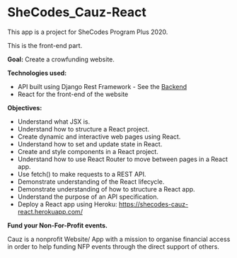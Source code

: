# SheCodes_Cauz-React

This app is a project for SheCodes Program Plus 2020.

This is the front-end part.

**Goal:** Create a crowfunding website.

**Technologies used:**
* API built using Django Rest Framework - See the [Backend](https://github.com/MamzelNyf/SheCodes_Cauz)
* React for the front-end of the website

**Objectives:** 
*	Understand what JSX is.
*	Understand how to structure a React project.
*	Create dynamic and interactive web pages using React.
*	Understand how to set and update state in React.
*	Create and style components in a React project.
*	Understand how to use React Router to move between pages in a React app.
*	Use fetch() to make requests to a REST API.
*	Demonstrate understanding of the React lifecycle.
*	Demonstrate understanding of how to structure a React app.
*	Understand the purpose of an API specification.
*	Deploy a React app using Heroku: https://shecodes-cauz-react.herokuapp.com/


**Fund your Non-For-Profit events.**

Cauz is a nonprofit Website/ App with a mission to organise financial access in order to help funding NFP events through the direct support of others.

